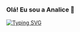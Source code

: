 ### Olá! Eu sou a Analice 👋

[![Typing SVG](https://readme-typing-svg.herokuapp.com?font=Fira+Code&weight=300&size=50&duration=4000&pause=1000&color=F73D9F&center=true&vCenter=true&random=false&width=1000&lines=Hello%2C+my+name+is+Caroline;I'm+18+years+old;I'm+a+Software+Engineering;I'm+a+FullStack+Developer;welcome%3A)](https://git.io/typing-svg)


